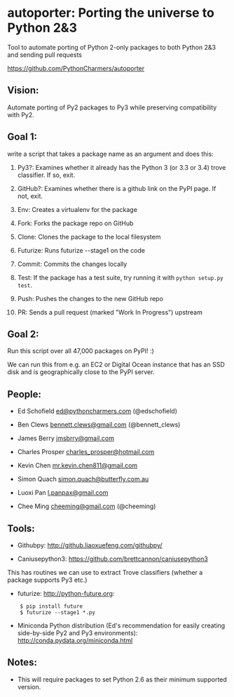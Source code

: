 autoporter: Porting the universe to Python 2&3
==============================================

Tool to automate porting of Python 2-only packages to both Python 2&amp;3 and sending pull requests

https://github.com/PythonCharmers/autoporter

Vision:
-------
Automate porting of Py2 packages to Py3 while preserving compatibility with Py2.

Goal 1:
-------
write a script that takes a package name as an argument and does this:

1. Py3?: Examines whether it already has the Python 3 (or 3.3 or 3.4) trove classifier. If so, exit.

2. GitHub?: Examines whether there is a github link on the PyPI page. If not, exit.

3. Env: Creates a virtualenv for the package

4. Fork: Forks the package repo on GitHub

5. Clone: Clones the package to the local filesystem

6. Futurize: Runs futurize --stage1 on the code

7. Commit: Commits the changes locally

8. Test: If the package has a test suite, try running it with ``python setup.py test``.

8. Push: Pushes the changes to the new GitHub repo

9. PR: Sends a pull request (marked "Work In Progress") upstream


Goal 2:
-------
Run this script over all 47,000 packages on PyPI! :)

We can run this from e.g. an EC2 or Digital Ocean instance that has an SSD disk and is geographically close to the PyPI server.


People:
-------

- Ed Schofield <ed@pythoncharmers.com> (@edschofield)

- Ben Clews <bennett.clews@gmail.com> (@bennett_clews)

- James Berry <jmsbrry@gmail.com>

- Charles Prosper <charles_prosper@hotmail.com>

- Kevin Chen <mr.kevin.chen811@gmail.com>

- Simon Quach <simon.quach@butterfly.com.au>

- Luoxi Pan <l.panpax@gmail.com>

- Chee Ming <cheeming@gmail.com> (@cheeming)


Tools:
------

- Githubpy: http://github.liaoxuefeng.com/githubpy/

- Caniusepython3: https://github.com/brettcannon/caniusepython3

This has routines we can use to extract Trove classifiers (whether a package supports Py3 etc.)

- futurize: http://python-future.org:
```
    $ pip install future
    $ futurize --stage1 *.py
```
- Miniconda Python distribution (Ed's recommendation for easily creating side-by-side Py2 and Py3 environments): http://conda.pydata.org/miniconda.html


Notes:
------

- This will require packages to set Python 2.6 as their minimum supported version.

